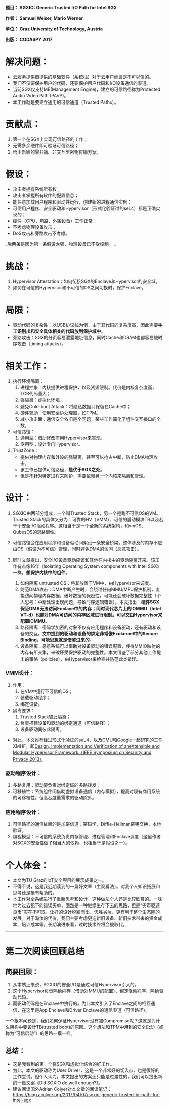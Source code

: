 **题目： SGXIO: Generic Trusted I/O Path for Intel SGX**

**作者： Samuel Weiser, Mario Werner**

**单位： Graz University of Technology, Austria**

**出版： CODASPY 2017**

# 解决问题： 
* 云服务提供商提供的基础软件（系统栈）对于云用户而言是不可以信的。
* 我们不仅要保护用户的代码，还要保护用户代码和I/O设备通信的渠道。
* 当前SGX仅支持ME(Management Engine)，建立的可信路径称为Protected Audio Video Path (PAVP)。
* 本工作就是要建立通用的可信通道（Trusted Paths）。

# 贡献点：
1. 第一个在SGX上实现可信路径的工作；
2. 无需多余硬件即可验证可信路径；
3. 给出新颖的零开销、非交互型密钥传输方案。

# 假设：
* 攻击者拥有系统所有权；
* 攻击者掌握所有软件的配置信息；
* 能任意加载用户程序和驱动并运行，创建新的进程通信实例；
* 可信用户程序、安全驱动和Hypervisor（形式化验证过的seL4）都是正确实现的；
* 硬件（CPU、电路、外围设备）工作正常；
* 不考虑物理设备攻击；
* DoS攻击和旁路攻击不考虑。

_后两条是因为第一条假设太强，物理设备已不受控制。 _

# 挑战： 
1. Hypervisor Attestation：如何衔接SGX的Enclave和Hypervisor的安全域。
2. 如何在可信的Hypervisor和不可信的OS之间切换时，保护Enclave。

# 局限： 
* 驱动代码的复杂性：以USB协议栈为例，由于其代码的复杂度高，因此需要**手工识别出和安全具体相关的代码放到保护域中**。
* 旁路攻击：SGX的分页容易泄露地址信息，同时Cache和DRAM也都容易被时序攻击（timing attacks）。

# 相关工作： 
1) 执行环境隔离： 
    1. 进程抽象：内核提供进程保护，以及资源限制。代价是内核复杂度高，TCB代码量大；
    2. 强隔离：虚拟化环境；
    3. 避免Cold-boot Attack：将隐私数据只保留在Cache中；
    4. 硬件辅助：使用安全协处理器，如TPM。
    5. 减小攻击面：通信安全依旧是个问题，某些工作简化了组件交互接口的个数。
2) 可信路径： 
    1. 通用型：借助修改商用Hypervisor来实现。
    2. 专用型：设计专门Hypervisor。
3) TrustZone： 
    * 提供对物理内存和外设的强隔离，甚至可以抢占中断，防止DMA物理攻击。
    * 该工作已提供可信路径，**是优于SGX之处**。
    * 但是不针对特定进程来防护，需要依赖另一个内核来隔离和管理。

# 设计：
1. SGXIO由两部分组成：一个叫Trusted Stack，另一个是跑不可信OS的VM。Trusted Stack的具体又分为：可靠的HV（VMM）、可信的启动模块TB以及若干个安全I/O驱动程序。这相当于是一个全新的系统架构，和vmOS、QubesOS的思路很像。
2. 可信路径会在应用程序和设备驱动间架设一条安全桥梁。整体涉及的内存不应由OS（假设为不可信）管理，同时避免DMA的访问（恶意攻击）。

3. 同时文章提出，安全I/O设备驱动应该和其他在内核中的驱动隔离开来。该工作有点像16年《Isolating Operating System components with Intel SGX》一样，**想保护内核中的组件**。 
    1. 如何隔离 untrusted OS：将其放置于VM中，由Hypervisor来调度。
    2. 防范DMA攻击：DMA中断产生时，会绕过任何MMU/MPU保护机制，直接访问物理内存数据，破坏数据的保密性，可能还会破坏数据完整性（个人思考：中断处理出现问题，导致时序逻辑错误）。本文指出：**硬件SGX保证DMA无法访问Enclave中的内存；同时现代芯片上的IOMMU（Intel VT-d）也能对DMA可访问的内存区域进行限制。可以交由Hypervisor来配置IOMMU**。
    3. 路径隔离：密码学加密的对象不仅有应用程序和设备驱动，还有驱动和设备的交互。**文中提到的驱动和设备的绑定非常像Exokernel中的Secure Binding，可能思想就是借鉴过来的**。
    4. 设备隔离：恶意系统可以借助对设备驱动的错误配置，使得MMIO映射的内存有所交集，来破坏受保护驱动的完整性。本文借鉴了部分其他工作提出的策略（policies），由Hypervisor来检查并防范此类错误。
    
### VMM设计：
1. 作用：
    1. 在VM中运行不可信的OS；
    2. 装载驱动程序；
    3. 绑定设备。
2. 隔离要求：
    1. Trusted Stack彼此隔离；
    2. 负责搭建设备和驱动的绑定通道（可信路径）；
    3. 设备驱动间彼此隔离。
* 对此，本文推荐经过形式化验证的seL4，以及CMU和Google一起研究的工作XMHF，即[Design, Implementation and Verification of aneXtensible and Modular Hypervisor Framework（IEEE Symposium on Security and Privacy 2013）](http://hypcode.org/paper-xmhf-IEEES&P-2013.pdf)。

### 驱动程序设计： 
1. 多路复用：驱动要负责对绑定域的多路转发；
2. 可移植性：系统组件间借助虚拟设备通信（内存模拟），提高对现有商用系统的可移植性。但高吞度量需求的驱动除外。

### 应用程序设计： 
1. 可信路径的通信依赖的是加密信道：密码学，Diffie-Hellman密钥交换，本地验证。
2. 编程模型：不可信的系统负责内存管理、进程管理和Enclave调度（这里作者对SGX的安全性做了相当大的依赖，也相当于是假设之一）。

# 个人体会： 
* 本文为TU Graz的IoT安全项目的展示成果之一。
* 不得不说，这是我近期读到的一篇好文章（主观看法）。对我个人知识拓展和思考还是挺有帮助的。
* 本工作对全系统进行了重新思考和设计，这种做法个人还是比较欣赏的。一味地为过去犯下的错误买单，固然是一种继续生存下去的思路，但是“劣币驱逐良币”实在不可取。让好的设计脱颖而出，优胜劣汰，更有利于整个生态圈的发展。对于淘汰的代价，我们主要考虑更迭新旧设备、新旧技术带来的资金成本、培训成本等。长期演进来看，过时技术终将会被取代。

---
# 第二次阅读回顾总结
## 简要回顾：
1. 从本质上来说，SGXIO的安全I/O是通过可信Hypervisor引入的。
2. 这个Hypervisor负责隔绝内存（借助对MMU的配置）、绑定驱动程序、隔绝驱动代码。
3. 而驱动代码是在Enclave中执行的。为此本文引入了Enclave之间的相互通信，在这里是App Enclave和Driver Enclave的通信渠道（可信路径）。

一个根本问题是，我们如何保证Hypervisor没有被Compromise呢？这就是为什么架构中要设计TB(trusted boot)的原因。这个想法和TPM中用到的安全启动（或称为“可信启动”）的思路一模一样。 

## 总结：
* 这是我看到的第一个将SGX和虚拟化结合的好工作。
* 为此，本文的驱动称为User Driver，这是一个非常好的切入点，也是很好的工作尝试。但个人认为，本文提出的方案还只能是过渡性的，我们可以提出新的一篇文案《Did SGXIO do well enough?》。 
* 建议阅读国外Adrian Colyer对本文做的阅读笔记： https://blog.acolyer.org/2017/04/07/sgxio-generic-trusted-io-path-for-intel-sgx
